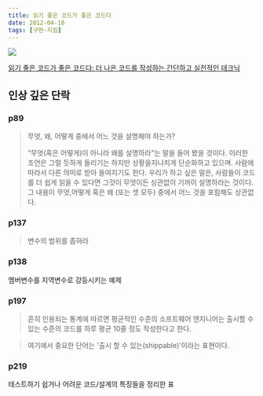 ```yaml
---
title: 읽기 좋은 코드가 좋은 코드다
date: 2012-04-10
tags: [구현-지침]
---
```


![](https://image.yes24.com/momo/TopCate178/MidCate10/17793676.jpg)

[읽기 좋은 코드가 좋은 코드다: 더 나은 코드를 작성하는 간단하고 실전적인 테크닉](http://www.yes24.com/Product/Goods/6692314)

## 인상 깊은 단락

### p89
>무엇, 왜, 어떻게 중에서 어느 것을 설명해야 하는가?
>
> “무엇(혹은 어떻게)이 아니라 왜를 설명하라"는 말을 들어 봤을 것이다. 이러한 조언은 그럴 듯하게 들리기는 하지만 상황을지나치게 단순화하고 있으며. 사람에 따라서 다른 의미로 받아 들여지기도 한다.
> 우리가 하고 싶은 말은, 사람들이 코드를 더 쉽게 읽을 수 있다면 그것이 무엇이든 싱관없이 기꺼이 설명하라는 것이다. 그 내용이 무엇,어떻게 혹은 왜 (또는 셋 모두) 중에서 어느 것을 포힘해도 상관없다.

### p137
> 변수의 범위를 좁혀라

### p138
멤버변수를 지역변수로 강등시키는 예제

### p197
> 흔히 인용되는 통계에 따르면 평균적인 수준의 소프트웨어 엔지니어는 출시할 수 있는 수준의 코드를 하루 평균 10줄 정도 작성한다고 한다.

> 여기에서 중요한 단어는 '출시 할 수 있는(shippable)'이라는 표현이다.


### p219
테스트하기 쉽거나 어려운 코드/설계의 특징들을 정리한 표
